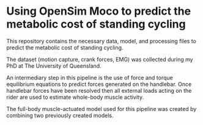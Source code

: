 # Using OpenSim Moco to predict the metabolic cost of standing cycling

This repository contains the necessary data, model, and processing files to predict the metabolic cost of standing cycling.

The dataset (motion capture, crank forces, EMG) was collected during my PhD at The University of Queensland.

An intermediary step in this pipeline is the use of force and torque equilibrium equations to predict forces generated on the handlebar. Once handlebar forces have been resolved then all external loads acting on the rider are used to estimate whole-body muscle activity.

The full-body muscle-actuated model used for this pipeline was created by combining two previously created models.
